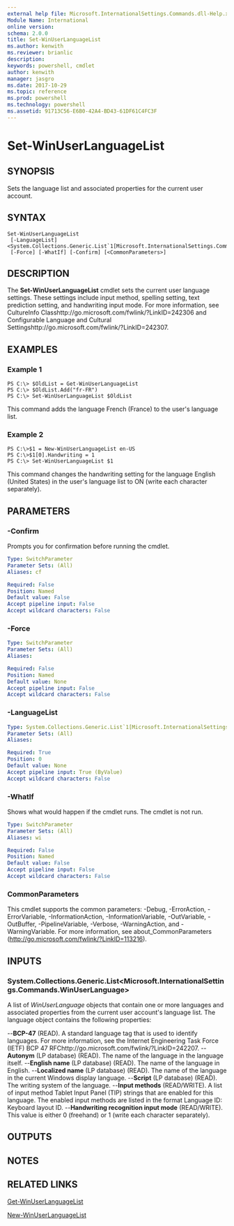 ```yaml
---
external help file: Microsoft.InternationalSettings.Commands.dll-Help.xml
Module Name: International
online version: 
schema: 2.0.0
title: Set-WinUserLanguageList
ms.author: kenwith
ms.reviewer: brianlic
description: 
keywords: powershell, cmdlet
author: kenwith
manager: jasgro
ms.date: 2017-10-29
ms.topic: reference
ms.prod: powershell
ms.technology: powershell
ms.assetid: 91713C56-E6B0-42A4-BD43-61DF61C4FC3F
---
```


# Set-WinUserLanguageList

## SYNOPSIS
Sets the language list and associated properties for the current user account.

## SYNTAX

```
Set-WinUserLanguageList
 [-LanguageList] <System.Collections.Generic.List`1[Microsoft.InternationalSettings.Commands.WinUserLanguage]>
 [-Force] [-WhatIf] [-Confirm] [<CommonParameters>]
```

## DESCRIPTION
The **Set-WinUserLanguageList** cmdlet sets the current user language settings.
These settings include input method, spelling setting, text prediction setting, and handwriting input mode.
For more information, see CultureInfo Classhttp://go.microsoft.com/fwlink/?LinkID=242306 and Configurable Language and Cultural Settingshttp://go.microsoft.com/fwlink/?LinkID=242307.

## EXAMPLES

### Example 1
```
PS C:\> $OldList = Get-WinUserLanguageList
PS C:\> $OldList.Add("fr-FR")
PS C:\> Set-WinUserLanguageList $OldList
```

This command adds the language French (France) to the user's language list.

### Example 2
```
PS C:\>$1 = New-WinUserLanguageList en-US
PS C:\>$1[0].Handwriting = 1
PS C:\> Set-WinUserLanguageList $1
```

This command changes the handwriting setting for the language English (United States) in the user's language list to ON (write each character separately).

## PARAMETERS

### -Confirm
Prompts you for confirmation before running the cmdlet.

```yaml
Type: SwitchParameter
Parameter Sets: (All)
Aliases: cf

Required: False
Position: Named
Default value: False
Accept pipeline input: False
Accept wildcard characters: False
```

### -Force

```yaml
Type: SwitchParameter
Parameter Sets: (All)
Aliases: 

Required: False
Position: Named
Default value: None
Accept pipeline input: False
Accept wildcard characters: False
```

### -LanguageList

```yaml
Type: System.Collections.Generic.List`1[Microsoft.InternationalSettings.Commands.WinUserLanguage]
Parameter Sets: (All)
Aliases: 

Required: True
Position: 0
Default value: None
Accept pipeline input: True (ByValue)
Accept wildcard characters: False
```

### -WhatIf
Shows what would happen if the cmdlet runs.
The cmdlet is not run.

```yaml
Type: SwitchParameter
Parameter Sets: (All)
Aliases: wi

Required: False
Position: Named
Default value: False
Accept pipeline input: False
Accept wildcard characters: False
```

### CommonParameters
This cmdlet supports the common parameters: -Debug, -ErrorAction, -ErrorVariable, -InformationAction, -InformationVariable, -OutVariable, -OutBuffer, -PipelineVariable, -Verbose, -WarningAction, and -WarningVariable. For more information, see about_CommonParameters (http://go.microsoft.com/fwlink/?LinkID=113216).

## INPUTS

### System.Collections.Generic.List<Microsoft.InternationalSettings.Commands.WinUserLanguage>
A list of *WinUserLanguage* objects that contain one or more languages and associated properties from the current user account's language list. 
The language object contains the following properties:

--**BCP-47** (READ). A standard language tag that is used to identify languages. For more information, see the Internet Engineering Task Force (IETF) BCP 47 RFChttp://go.microsoft.com/fwlink/?LinkID=242207.
--**Autonym** (LP database) (READ). The name of the language in the language itself.
--**English name** (LP database) (READ). The name of the language in English.
--**Localized name** (LP database) (READ). The name of the language in the current Windows display language.
--**Script** (LP database) (READ). The writing system of the language.
--**Input methods** (READ/WRITE). A list of input method Tablet Input Panel (TIP) strings that are enabled for this language. The enabled input methods are listed in the format Language ID: Keyboard layout ID.
--**Handwriting recognition input mode** (READ/WRITE). This value is either 0 (freehand) or 1 (write each character separately).

## OUTPUTS

## NOTES

## RELATED LINKS

[Get-WinUserLanguageList](./Get-WinUserLanguageList.md)

[New-WinUserLanguageList](./New-WinUserLanguageList.md)
